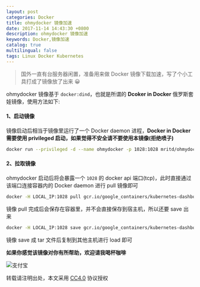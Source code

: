 ```yaml
---
layout: post
categories: Docker
title: ohmydocker 镜像加速
date: 2017-11-14 14:43:30 +0800
description: ohmydocker 镜像加速
keywords: Docker,镜像加速
catalog: true
multilingual: false
tags: Linux Docker Kubernetes
---
```


> 国外一直有台服务器闲置，准备用来做 Docker 镜像下载加速，写了个小工具打成了镜像放了出来 😀

ohmydocker 镜像基于 `docker:dind`，也就是所谓的 **Dcoker in Docker** 俄罗斯套娃镜像，使用方法如下:

#### 1、启动镜像

镜像启动后相当于镜像里运行了一个 Docker daemon 进程，**Docker in Docker 需要使用 privileged 启动，如果觉得不安全请不要使用本镜像(拒绝喷子)**

``` sh
docker run --privileged -d --name ohmydocker -p 1028:1028 mritd/ohmydocker
```

#### 2、拉取镜像

ohmydocker 启动后将会暴露一个 `1028` 的 docker api 端口(tcp)，此时直接通过该端口连接容器内的 Docker daemon 进行 pull 镜像即可

``` sh
docker -H LOCAL_IP:1028 pull gcr.io/google_containers/kubernetes-dashboard-init-amd64:v1.0.1
```

镜像 pull 完成后会保存在容器里，并不会直接保存到宿主机，所以还要 save 出来

``` sh
docker -H LOCAL_IP:1028 save gcr.io/google_containers/kubernetes-dashboard-init-amd64:v1.0.1 > kubernetes-dashboard-init-amd64.tar
```

镜像 save 成 tar 文件后复制到其他主机进行 load 即可

**如果你感觉该镜像对你有所帮助，欢迎请我喝杯咖啡**

![支付宝](https://cdn.oss.link/markdown/zhifubao.png)


转载请注明出处，本文采用 [CC4.0](http://creativecommons.org/licenses/by-nc-nd/4.0/) 协议授权
